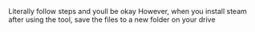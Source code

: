 Literally follow steps and youll be okay
However, when you install steam after using the tool, save the files to a new folder on your drive
